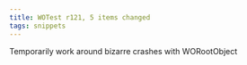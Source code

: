 ```yaml
---
title: WOTest r121, 5 items changed
tags: snippets
---
```


Temporarily work around bizarre crashes with WORootObject
